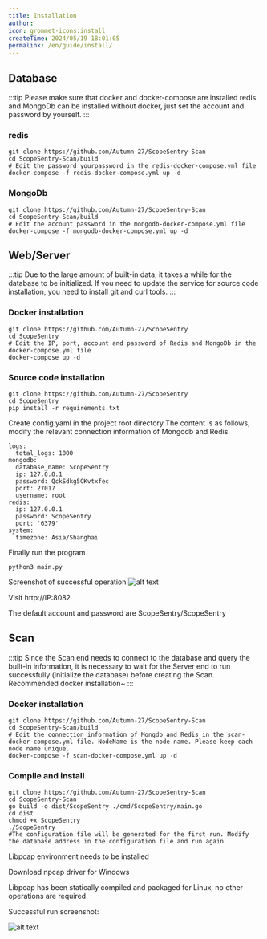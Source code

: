```yaml
---
title: Installation
author:
icon: grommet-icons:install
createTime: 2024/05/19 18:01:05
permalink: /en/guide/install/
---
```


## Database
:::tip
Please make sure that docker and docker-compose are installed
redis and MongoDb can be installed without docker, just set the account and password by yourself.
:::
### redis
```
git clone https://github.com/Autumn-27/ScopeSentry-Scan
cd ScopeSentry-Scan/build
# Edit the password yourpassword in the redis-docker-compose.yml file
docker-compose -f redis-docker-compose.yml up -d
```
### MongoDb
```
git clone https://github.com/Autumn-27/ScopeSentry-Scan
cd ScopeSentry-Scan/build
# Edit the account password in the mongodb-docker-compose.yml file
docker-compose -f mongodb-docker-compose.yml up -d
```

## Web/Server

:::tip
Due to the large amount of built-in data, it takes a while for the database to be initialized. If you need to update the service for source code installation, you need to install git and curl tools.
:::

### Docker installation
```
git clone https://github.com/Autumn-27/ScopeSentry
cd ScopeSentry
# Edit the IP, port, account and password of Redis and MongoDb in the docker-compose.yml file
docker-compose up -d
```

### Source code installation
```
git clone https://github.com/Autumn-27/ScopeSentry
cd ScopeSentry
pip install -r requirements.txt
```
Create config.yaml in the project root directory
The content is as follows, modify the relevant connection information of Mongodb and Redis.
```
logs:
  total_logs: 1000
mongodb:
  database_name: ScopeSentry
  ip: 127.0.0.1
  password: QckSdkg5CKvtxfec
  port: 27017
  username: root
redis:
  ip: 127.0.0.1
  password: ScopeSentry
  port: '6379'
system:
  timezone: Asia/Shanghai
```
Finally run the program
```
python3 main.py
```
Screenshot of successful operation
![alt text](/images/image.png)

Visit http://IP:8082

The default account and password are ScopeSentry/ScopeSentry

## Scan

:::tip
Since the Scan end needs to connect to the database and query the built-in information, it is necessary to wait for the Server end to run successfully (initialize the database) before creating the Scan. Recommended docker installation~
:::

### Docker installation

```
git clone https://github.com/Autumn-27/ScopeSentry-Scan
cd ScopeSentry-Scan/build
# Edit the connection information of Mongdb and Redis in the scan-docker-compose.yml file. NodeName is the node name. Please keep each node name unique.
docker-compose -f scan-docker-compose.yml up -d
```

### Compile and install
```
git clone https://github.com/Autumn-27/ScopeSentry-Scan
cd ScopeSentry-Scan
go build -o dist/ScopeSentry ./cmd/ScopeSentry/main.go
cd dist
chmod +x ScopeSentry
./ScopeSentry
#The configuration file will be generated for the first run. Modify the database address in the configuration file and run again
```

Libpcap environment needs to be installed

Download npcap driver for Windows

Libpcap has been statically compiled and packaged for Linux, no other operations are required

Successful run screenshot:

![alt text](/images/image-1.png)